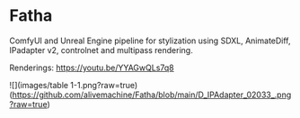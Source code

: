 # Fatha
 ComfyUI and Unreal Engine pipeline for stylization using SDXL, AnimateDiff, IPadapter v2, controlnet and multipass rendering.

 Renderings: https://youtu.be/YYAGwQLs7q8

![](images/table 1-1.png?raw=true)(https://github.com/alivemachine/Fatha/blob/main/D_IPAdapter_02033_.png?raw=true)
